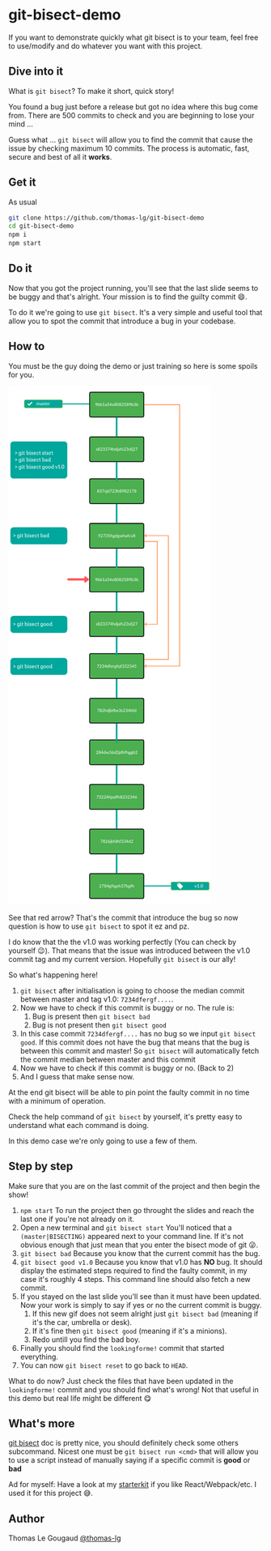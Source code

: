 # git-bisect-demo

If you want to demonstrate quickly what git bisect is to your team, feel free to use/modify and do whatever you want with this project.

## Dive into it

What is `git bisect`? To make it short, quick story!

You found a bug just before a release but got no idea where this bug come from. There are 500 commits to check and you are beginning to lose your mind ...

Guess what ... `git bisect` will allow you to find the commit that cause the issue by checking maximum 10 commits. The process is automatic, fast, secure and best of all it **works**.

## Get it

As usual

```bash
git clone https://github.com/thomas-lg/git-bisect-demo
cd git-bisect-demo
npm i
npm start
```

## Do it

Now that you got the project running, you'll see that the last slide seems to be buggy and that's alright. Your mission is to find the guilty commit :smile:.

To do it we're going to use `git bisect`. It's a very simple and useful tool that allow you to spot the commit that introduce a bug in your codebase.

## How to

You must be the guy doing the demo or just training so here is some spoils for you.

![alt text][branch]

See that red arrow? That's the commit that introduce the bug so now question is how to use `git bisect` to spot it ez and pz.

I do know that the the v1.0 was working perfectly (You can check by yourself 😉). That means that the issue was introduced between the v1.0 commit tag and my current version. Hopefully `git bisect` is our ally!

So what's happening here!

1. `git bisect` after initialisation is going to choose the median commit between master and tag v1.0: `7234dfergf....`.
2. Now we have to check if this commit is buggy or no. The rule is:
   1. Bug is present then `git bisect bad`
   2. Bug is not present then `git bisect good`
3. In this case commit `7234dfergf....` has no bug so we input `git bisect good`. If this commit does not have the bug that means that the bug is between this commit and master! So `git bisect` will automatically fetch the commit median between master and this commit
4. Now we have to check if this commit is buggy or no. (Back to 2)
5. And I guess that make sense now.

At the end git bisect will be able to pin point the faulty commit in no time with a minimum of operation.

Check the help command of `git bisect` by yourself, it's pretty easy to understand what each command is doing.

In this demo case we're only going to use a few of them.

## Step by step

Make sure that you are on the last commit of the project and then begin the show!

1. `npm start` To run the project then go throught the slides and reach the last one if you're not already on it.
2. Open a new terminal and `git bisect start` You'll noticed that a `(master|BISECTING)` appeared next to your command line. If it's not obvious enough that just mean that you enter the bisect mode of git 😜.
3. `git bisect bad` Because you know that the current commit has the bug.
4. `git bisect good v1.0` Because you know that v1.0 has **NO** bug. It should display the estimated steps required to find the faulty commit, in my case it's roughly 4 steps. This command line should also fetch a new commit.
5. If you stayed on the last slide you'll see than it must have been updated. Now your work is simply to say if yes or no the current commit is buggy.
   1. If this new gif does not seem alright just `git bisect bad` (meaning if it's the car, umbrella or desk).
   2. If it's fine then `git bisect good` (meaning if it's a minions).
   3. Redo untill you find the bad boy.
6. Finally you should find the `lookingforme!` commit that started everything.
7. You can now `git bisect reset` to go back to `HEAD`.

What to do now? Just check the files that have been updated in the `lookingforme!` commit and you should find what's wrong! Not that useful in this demo but real life might be different 😋

## What's more

[git bisect](https://git-scm.com/docs/git-bisect) doc is pretty nice, you should definitely check some others subcommand. Nicest one must be `git bisect run <cmd>` that will allow you to use a script instead of manually saying if a specific commit is **good** or **bad**

Ad for myself: Have a look at my [starterkit](https://github.com/thomas-lg/react-webpack-starterkit.git) if you like React/Webpack/etc. I used it for this project 😅.

## Author

Thomas Le Gougaud [@thomas-lg](https://github.com/thomas-lg)

[branch]: ./readme/vert_bisect.png
[git_command]: ./readme/bisect_cmd.png
[bisect_begin]: ./readme/bisect_begin.png
